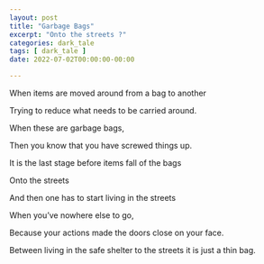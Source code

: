 ```yaml
---
layout: post
title: "Garbage Bags"
excerpt: "Onto the streets ?"
categories: dark_tale
tags: [ dark_tale ]
date: 2022-07-02T00:00:00-00:00

---
```


When items are moved around from a bag to another

Trying to reduce what needs to be carried around.

When these are garbage bags, 

Then you know that you have screwed things up.

It is the last stage before items fall of the bags

Onto the streets

And then one has to start living in the streets

When you’ve nowhere else to go,

Because your actions made the doors close on your face.

Between living in the safe shelter to the streets it is just a thin bag. 